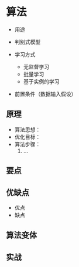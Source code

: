 # 算法



- 用途
- 判别式模型
- 学习方式
  - 无监督学习
  - 批量学习
  - 基于实例的学习

- 前置条件（数据输入假设）

## 原理

- 算法思想：
- 优化目标：
- 算法步骤：
  1. ...

## 要点

## 优缺点

- 优点
- 缺点

## 算法变体





## 实战



